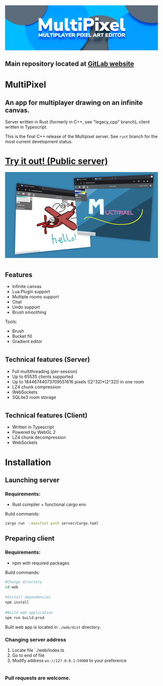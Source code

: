 ![Splash](contrib/splash.webp)

## **Main repository located at** [GitLab website](https://gitlab.com/oo8dev/multipixel)

# MultiPixel

## **An app for multiplayer drawing on an infinite canvas.**

Server written in Rust (formerly in C++, see "legacy_cpp" branch), client written in Typescript.

This is the final C++ release of the Multipixel server. See `rust` branch for the most current development status.

# **[Try it out! (Public server)](https://multipixel.oo8.dev)**

![Preview](contrib/preview.webp)

#

## Features

- Infinite canvas
- Lua Plugin support
- Multiple rooms support
- Chat
- Undo support
- Brush smoothing

Tools:

- Brush
- Bucket fill
- Gradient editor

#

## Technical features (Server)

- Full multithreading (per-session)
- Up to 65535 clients supported
- Up to 18446744073709551616 pixels ((2^32)\*(2^32)) in one room
- LZ4 chunk compression
- WebSockets
- SQLite3 room storage

#

## Technical features (Client)

- Written in Typescript
- Powered by WebGL 2
- LZ4 chunk decompression
- WebSockets

# Installation

## Launching server

### Requirements:

- Rust compiler + functional cargo env

Build commands:

```bash
cargo run --manifest-path server/Cargo.toml
```

## Preparing client

### Requirements:

- npm with required packages

Build commands:

```bash
#Change directory
cd web

#Install dependencies
npm install

#Build web application
npm run build:prod
```

Built web app is located in `./web/dist` directory.

### Changing server address

1. Locate file `./web/index.ts
2. Go to end of file
3. Modify address `ws://127.0.0.1:59900` to your preference

#

### Pull requests are welcome.
